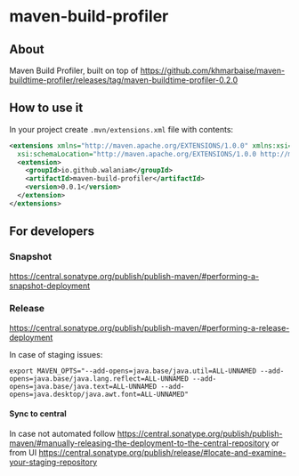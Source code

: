 # maven-build-profiler
## About
Maven Build Profiler, built on top of https://github.com/khmarbaise/maven-buildtime-profiler/releases/tag/maven-buildtime-profiler-0.2.0

## How to use it
In your project create `.mvn/extensions.xml` file with contents:
```xml
<extensions xmlns="http://maven.apache.org/EXTENSIONS/1.0.0" xmlns:xsi="http://www.w3.org/2001/XMLSchema-instance"
  xsi:schemaLocation="http://maven.apache.org/EXTENSIONS/1.0.0 http://maven.apache.org/xsd/core-extensions-1.0.0.xsd">
  <extension>
    <groupId>io.github.walaniam</groupId>
    <artifactId>maven-build-profiler</artifactId>
    <version>0.0.1</version>
  </extension>
</extensions>
```

## For developers
### Snapshot
https://central.sonatype.org/publish/publish-maven/#performing-a-snapshot-deployment
### Release
https://central.sonatype.org/publish/publish-maven/#performing-a-release-deployment

In case of staging issues:
```shell
export MAVEN_OPTS="--add-opens=java.base/java.util=ALL-UNNAMED --add-opens=java.base/java.lang.reflect=ALL-UNNAMED --add-opens=java.base/java.text=ALL-UNNAMED --add-opens=java.desktop/java.awt.font=ALL-UNNAMED"
```

#### Sync to central
In case not automated follow https://central.sonatype.org/publish/publish-maven/#manually-releasing-the-deployment-to-the-central-repository
or from UI https://central.sonatype.org/publish/release/#locate-and-examine-your-staging-repository
